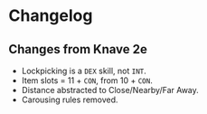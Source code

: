# Changelog

## Changes from Knave 2e

- Lockpicking is a `DEX` skill, not `INT`.
- Item slots = 11 + `CON`, from 10 + `CON`.
- Distance abstracted to Close/Nearby/Far Away.
- Carousing rules removed.
